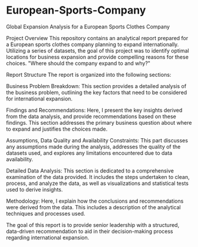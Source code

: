 # European-Sports-Company
Global Expansion Analysis for a European Sports Clothes Company

Project Overview
This repository contains an analytical report prepared for a European sports clothes company planning to expand internationally. Utilizing a series of datasets, the goal of this project was to identify optimal locations for business expansion and provide compelling reasons for these choices. "Where should the company expand to and why?"

Report Structure
The report is organized into the following sections:

Business Problem Breakdown: This section provides a detailed analysis of the business problem, outlining the key factors that need to be considered for international expansion.

Findings and Recommendations: Here, I present the key insights derived from the data analysis, and provide recommendations based on these findings. This section addresses the primary business question about where to expand and justifies the choices made.

Assumptions, Data Quality and Availability Constraints: This part discusses any assumptions made during the analysis, addresses the quality of the datasets used, and explores any limitations encountered due to data availability.

Detailed Data Analysis: This section is dedicated to a comprehensive examination of the data provided. It includes the steps undertaken to clean, process, and analyze the data, as well as visualizations and statistical tests used to derive insights.

Methodology: Here, I explain how the conclusions and recommendations were derived from the data. This includes a description of the analytical techniques and processes used.

The goal of this report is to provide senior leadership with a structured, data-driven recommendation to aid in their decision-making process regarding international expansion.
